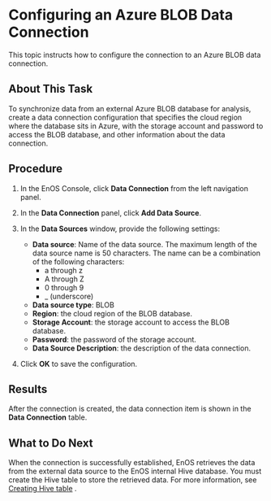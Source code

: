# Configuring an Azure BLOB Data Connection

This topic instructs how to configure the connection to an Azure BLOB data connection.


## About This Task
To synchronize data from an external Azure BLOB database for analysis, create a data connection configuration that specifies the cloud region where the database sits in Azure, with the storage account and password to access the BLOB database, and other information about the data connection.

## Procedure

1. In the EnOS Console, click **Data Connection** from the left navigation panel.

2. In the **Data Connection** panel, click **Add Data Source**.

3. In the **Data Sources** window, provide the following settings:

   - **Data source**: Name of the data source. The maximum length of the data source name is 50 characters. The name can be a combination of the following characters:
     - a through z
     - A through Z
     - 0 through 9
     - _ (underscore)
   - **Data source type**: BLOB
   - **Region**: the cloud region of the BLOB database.
   - **Storage Account**: the storage account to access the BLOB database.
   - **Password**: the password of the storage account.
   - **Data Source Description**: the description of the data connection.

4. Click **OK** to save the configuration.


## Results

After the connection is created, the data connection item is shown in the **Data Connection** table.

## What to Do Next

When the connection is successfully established, EnOS retrieves the data from the external data source to the EnOS internal Hive database. You must create the Hive table to store the retrieved data. For more information, see [Creating Hive table](/docs/offline-data/en/2.0.8/data_explorer/creating_hivetable.html) .

<!--

You can then configure a data integration workflow to synchronize data from the connection to the target table in EnOS. For more information, see [Data Integration](../data_integration/index).

-->
